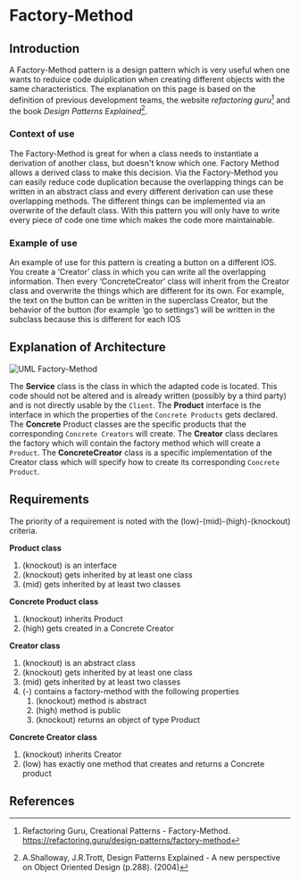 # Factory-Method
## Introduction
A Factory-Method pattern is a design pattern which is very useful when one wants to reduice code duiplication when creating different objects with the same characteristics. The explanation on this page is based on the definition of previous development teams, the website _refactoring guru_[^1] and the book _Design Patterns Explained_[^2].

### Context of use
The Factory-Method is great for when a class needs to instantiate a derivation of another class, but doesn't
know which one. Factory Method allows a derived class to make this decision. Via the Factory-Method you can easily reduce code duplication because the overlapping things can be written in an abstract class and every different derivation can use these overlapping methods. The different things can be implemented via an overwrite of the default class. With this pattern you will only have to write every piece of code one time which makes the code more maintainable.

### Example of use
An example of use for this pattern is creating a button on a different IOS. You create a ‘Creator’ class in which you can write all the overlapping information. Then every ‘ConcreteCreator’ class will inherit from the Creator class and overwrite the things which are different for its own. For example, the text on the button can be written in the superclass Creator, but the behavior of the button (for example ‘go to settings’) will be written in the subclass because this is different for each IOS

## Explanation of Architecture
![UML Factory-Method](https://refactoring.guru/images/patterns/diagrams/factory-method/example-2x.png?id=a2470830778e318263155000dbdc5870)

The **Service** class is the class in which the adapted code is located. This code should not be altered and is already written (possibly by a third party) and is not directly usable by the `Client`.
The **Product** interface is the interface in which the properties of the `Concrete Products` gets declared.
The **Concrete** Product classes are the specific products that the corresponding `Concrete Creators` will create.
The **Creator** class declares the factory which will contain the factory method which will create a `Product`.
The **ConcreteCreator** class is a specific implementation of the Creator class which will specify how to create its corresponding `Concrete Product`.

## Requirements
The priority of a requirement is noted with the (low)-(mid)-(high)-(knockout) criteria.

**Product class**
1. (knockout) is an interface
2. (knockout) gets inherited by at least one class
3. (mid) gets inherited by at least two classes

**Concrete Product class**
1. (knockout) inherits Product
2. (high) gets created in a Concrete Creator

**Creator class**
1. (knockout) is an abstract class
2. (knockout) gets inherited by at least one class 
3. (mid) gets inherited by at least two classes
4. (-) contains a factory-method with the following properties
    1. (knockout) method is abstract
    2. (high) method is public
    3. (knockout) returns an object of type Product

**Concrete Creator class**
1. (knockout) inherits Creator
2. (low) has exactly one method that creates and returns a Concrete product

## References
[^1]: Refactoring Guru, Creational Patterns - Factory-Method. https://refactoring.guru/design-patterns/factory-method
[^2]: A.Shalloway, J.R.Trott, Design Patterns Explained - A new perspective on Object Oriented Design (p.288). (2004)
